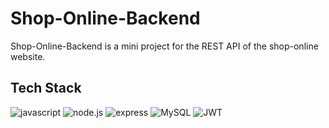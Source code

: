# Shop-Online-Backend

Shop-Online-Backend is a mini project for the REST API of the shop-online website.



## Tech Stack
<img src="https://img.shields.io/badge/JavaScript-323330?style=for-the-badge&logo=javascript&logoColor=F7DF1E" alt="javascript"/>
<img src="https://img.shields.io/badge/Node%20js-339933?style=for-the-badge&logo=nodedotjs&logoColor=white" alt="node.js">
<img src="https://img.shields.io/badge/Express%20js-000000?style=for-the-badge&logo=express&logoColor=white" alt="express"/>
<img src="https://img.shields.io/badge/MySQL-005C84?style=for-the-badge&logo=mysql&logoColor=white" alt="MySQL">
<img src="https://img.shields.io/badge/JWT-000000?style=for-the-badge&logo=JSON%20web%20tokens&logoColor=white" alt="JWT">

